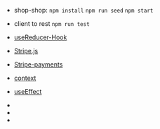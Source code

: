 * shop-shop:
`npm install`
`npm run seed`
`npm start`

* client
 to rest `npm run test`

 * [useReducer-Hook](https://reactjs.org/docs/hooks-reference.html#usereducer)
 * [Stripe.js](https://stripe.com/docs/stripe-js)
 * [Stripe-payments](https://stripe.com/)
 * [context](https://reactjs.org/docs/context.html)
 * [useEffect](https://reactjs.org/docs/hooks-effect.html#tip-optimizing-performance-by-skipping-effects)
 *
 *
 *